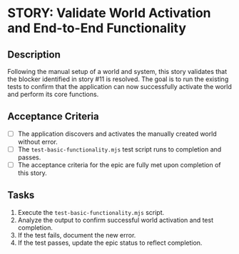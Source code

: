 # STORY: Validate World Activation and End-to-End Functionality

## Description
Following the manual setup of a world and system, this story validates that the blocker identified in story #11 is resolved. The goal is to run the existing tests to confirm that the application can now successfully activate the world and perform its core functions.

## Acceptance Criteria
- [ ] The application discovers and activates the manually created world without error.
- [ ] The `test-basic-functionality.mjs` test script runs to completion and passes.
- [ ] The acceptance criteria for the epic are fully met upon completion of this story.

## Tasks
1.  Execute the `test-basic-functionality.mjs` script.
2.  Analyze the output to confirm successful world activation and test completion.
3.  If the test fails, document the new error.
4.  If the test passes, update the epic status to reflect completion.